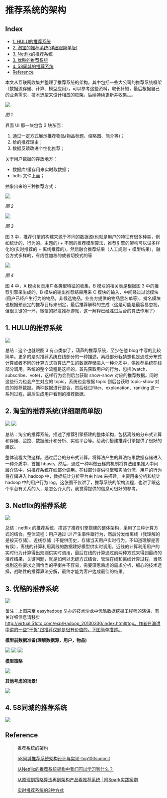 # 推荐系统的架构

## Index

<!-- TOC -->

* [1. HULU的推荐系统](#1-hulu的推荐系统)
* [2. 淘宝的推荐系统(详细跟简单版)](#2-淘宝的推荐系统详细跟简单版)
* [3. Netflix的推荐系统](#3-netflix的推荐系统)
* [3. 优酷的推荐系统](#3-优酷的推荐系统)
* [4. 58同城的推荐系统](#4-58同城的推荐系统)
* [Reference](#reference)

<!-- /TOC --> 

本文从互联网收集并整理了推荐系统的架构，其中包括一些大公司的推荐系统框架（数据流存储、计算、模型应用），可以参考这些资料，取长补短，最后根据自己的业务需求，技术选型来设计相应的框架。后续持续更新并收集。。。

<img src="_asset/推荐系统架构图-01.png">

*图 1*

界面 UI 那一块包含 3 块东西：

1. 通过一定方式展示推荐物品(物品标题、缩略图、简介等)；
2. 给的推荐理由；
3. 数据反馈改进个性化推荐；

关于用户数据的存放地方：

- 数据库/缓存用来实时取数据；
- hdfs 文件上面；

抽象出来的三种推荐方式：

<img src="_asset/推荐系统架构图-02.png">

*图 2*

<img src="_asset/推荐系统架构图-03.png">

*图 3*

图 3 中，推荐引擎的构建来源于不同的数据源(也就是用户的特征有很多种类，例如统计的、行为的、主题的) + 不同的推荐模型算法，推荐引擎的架构可以试多样化的(实时推荐的 + 离线推荐的)，然后融合推荐结果（人工规则 + 模型结果），融合方式多样的，有线性加权的或者切换式的等

<img src="_asset/推荐系统架构图-04.png">

*图 4*

图 4 中，A 模块负责用户各类型特征的收集，B 模块的相关表是根据图 3 中的推荐引擎来生成的，B 模块的输出推荐结果用来 C 模块的输入，中间经过过滤模块(用户已经产生行为的物品，非候选物品，业务方提供的物品黑名单等)，排名模块也根据预设定的推荐目标来制定，最后推荐解释的生成（这是可能是最容易忽视，但很关键的一环，微信的好友推荐游戏，这一解释已经胜过后台的算法作用了）

## 1. HULU的推荐系统

<img src="_asset/推荐系统架构图-05.png">

总结：这个也就跟图 3 有点类似了，葫芦的推荐系统，至少在他 blog 中写的比较简单。更多的是对推荐系统在线部分的一种描述，离线部分我猜想也是通过分布式计算或者不同的计算方式将算法产生的数据存储进入一种介质中，供推荐系统在线部分调用。系统的整个流程是这样的，首先获取用户的行为，包括(watch、subscribe、vote)，这样行为会到后台获取 show-show 对应的推荐数据。同时这些行为也会产生对应的 topic，系统也会根据 topic 到后台获取 topic-show 对应的推荐数据。两种数据进行混合，然后经过fliter、explanation、ranking 这一系列过程，最后生成用户看到的推荐数据。 

## 2. 淘宝的推荐系统(详细跟简单版)

<img src="_asset/推荐系统架构图-06.png">

<img src="_asset/推荐系统架构图-07.png">

总结：淘宝的推荐系统，描述了推荐引擎搭建的整体架构，包括离线的分布式计算和存储、监控、数据统计和分析、实验平台等。给我们搭建推荐引擎提供了很好的建议。

整体流程大致这样。通过后台的分布式计算，将算法产生的算法结果数据存储进入一种介质中，首推 hbase。然后，通过一种叫做云梯的机制将算法结果推入中间层介质中，供推荐系统在线部分调用。在线部分提供引擎和实验分流，用户的行为将存储进入 hadoop 中，数据统计分析平台由 hive 来搭建，主要用来分析和统计 hadoop 中的用户行为 log。这张图不仅讲了，推荐系统的架构流程，也讲了跟这个平台有关系的人，是怎么介入的，我觉得提供的信息可很好的参考。

## 3. Netflix的推荐系统

<img src="_asset/推荐系统架构图-08.png">

总结：netflix 的推荐系统，描述了推荐引擎搭建的整体架构，采用了三种计算方式的结合。整体流程：用户通过 UI 产生事件跟行为，然后分发给离线（我理解的是按天存储）、近线存储（不提供历史，存储当天用户实时行为。不知道理解是否有误），离线的计算利用离线的数据建好模型供实时调用，近线的计算利用用户的实时行为计算得出规则供实时调用，最后在线的计算通过前两种方式来得到最终的推荐结果，关键问题，就是如何以无缝方式结合、管理在线和离线计算过程，当然找到这些要求之间恰当的平衡并不容易，需要深思熟虑的需求分析，细心的技术选择，战略性的推荐算法分解，最终才能为客户达成最佳的结果。

## 3. 优酷的推荐系统

<img src="_asset/推荐系统架构图-09.png">

备注：上图来至 easyhadoop 举办的技术沙龙中优酷数据挖掘工程师的演讲，有关详细信息请移步 http://virtual.51cto.com/exp/Hadoop_20130330/index.html#top。作者在演讲中讲的一些"干货"跟推荐议题是很有价值的，下图简单描述。

**模型前数据准备(理解数据源，用户，物品)**

<img src="_asset/推荐系统架构图-10.png">

<img src="_asset/推荐系统架构图-11.png">

<img src="_asset/推荐系统架构图-12.png">

**模型策略**

<img src="_asset/推荐系统架构图-13.png">

**其他考虑的场景!**

<img src="_asset/推荐系统架构图-14.png">

## 4. 58同城的推荐系统

<img src="_asset/58同城推荐系统中继台架构图.png">

## Reference

> [推荐系统的架构](https://www.cnblogs.com/kobedeshow/p/3569525.html)
>
> [58同城推荐系统架构设计与实现-top100summit](http://www.habadog.com/2014/11/03/58-tuijian-arc-top100summit/)
>
> [从Netflix的推荐系统架构中我们可以学习到什么？](http://www.10tiao.com/html/773/201805/2247487797/1.html)
>
> [从原理到策略算法再到架构产品看推荐系统 | 附Spark实践案例](https://mp.weixin.qq.com/s/zeQYrYkFrJfnFqWa34vm4g)
>
> [实时推荐系统的3种方式](https://www.jianshu.com/p/356656ce2901)